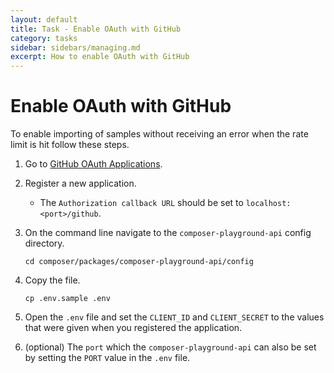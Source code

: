 ```yaml
---
layout: default
title: Task - Enable OAuth with GitHub
category: tasks
sidebar: sidebars/managing.md
excerpt: How to enable OAuth with GitHub
---
```


# Enable OAuth with GitHub

To enable importing of samples without receiving an error when the rate limit is hit follow these steps.

1. Go to [GitHub OAuth Applications](https://github.com/settings/developers).
2. Register a new application.
    - The `Authorization callback URL` should be set to `localhost:<port>/github`.
3. On the command line navigate to the `composer-playground-api` config directory.

    ```
    cd composer/packages/composer-playground-api/config
    ```  
4. Copy the file.

    ```
    cp .env.sample .env
    ```
5. Open the `.env` file and set the `CLIENT_ID` and `CLIENT_SECRET` to the values that were given when you registered the application.
6. (optional) The `port` which the `composer-playground-api` can also be set by setting the `PORT` value in the `.env` file.
